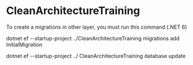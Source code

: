# CleanArchitectureTraining

To create a migrations in other layer, you must run this command (.NET 6)

dotnet ef --startup-project ../CleanArchitectureTraining migrations add InitialMigration

dotnet ef --startup-project ../ CleanArchitectureTraining database update
